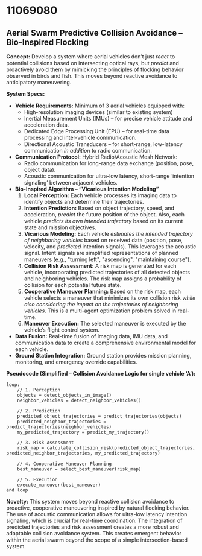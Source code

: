 # 11069080

## Aerial Swarm Predictive Collision Avoidance – Bio-Inspired Flocking

**Concept:** Develop a system where aerial vehicles don’t just *react* to potential collisions based on intersecting optical rays, but *predict* and proactively avoid them by mimicking the principles of flocking behavior observed in birds and fish. This moves beyond reactive avoidance to anticipatory maneuvering.

**System Specs:**

*   **Vehicle Requirements:** Minimum of 3 aerial vehicles equipped with:
    *   High-resolution imaging devices (similar to existing system)
    *   Inertial Measurement Units (IMUs) – for precise vehicle attitude and acceleration data.
    *   Dedicated Edge Processing Unit (EPU) – for real-time data processing and inter-vehicle communication.
    *   Directional Acoustic Transducers – for short-range, low-latency communication *in addition* to radio communication.
*   **Communication Protocol:** Hybrid Radio/Acoustic Mesh Network:
    *   Radio communication for long-range data exchange (position, pose, object data).
    *   Acoustic communication for ultra-low latency, short-range ‘intention signaling’ between adjacent vehicles.
*   **Bio-Inspired Algorithm – “Vicarious Intention Modeling”**
    1.  **Local Perception:** Each vehicle processes its imaging data to identify objects and determine their trajectories.
    2.  **Intention Prediction:** Based on object trajectory, speed, and acceleration, *predict* the future position of the object. Also, each vehicle *predicts its own intended trajectory* based on its current state and mission objectives.
    3.  **Vicarious Modeling:** Each vehicle *estimates the intended trajectory of neighboring vehicles* based on received data (position, pose, velocity, and *predicted* intention signals).  This leverages the acoustic signal. Intent signals are simplified representations of planned maneuvers (e.g., "turning left", "ascending", "maintaining course").
    4.  **Collision Risk Assessment:** A risk map is generated for each vehicle, incorporating predicted trajectories of all detected objects and neighboring vehicles. The risk map assigns a probability of collision for each potential future state.
    5.  **Cooperative Maneuver Planning:**  Based on the risk map, each vehicle selects a maneuver that minimizes its own collision risk *while also considering the impact on the trajectories of neighboring vehicles*. This is a multi-agent optimization problem solved in real-time.
    6.  **Maneuver Execution:** The selected maneuver is executed by the vehicle’s flight control system.
*   **Data Fusion:** Real-time fusion of imaging data, IMU data, and communication data to create a comprehensive environmental model for each vehicle.
*   **Ground Station Integration:** Ground station provides mission planning, monitoring, and emergency override capabilities.

**Pseudocode (Simplified – Collision Avoidance Logic for single vehicle ‘A’):**

```
loop:
    // 1. Perception
    objects = detect_objects_in_image()
    neighbor_vehicles = detect_neighbor_vehicles()

    // 2. Prediction
    predicted_object_trajectories = predict_trajectories(objects)
    predicted_neighbor_trajectories = predict_trajectories(neighbor_vehicles)
    my_predicted_trajectory = predict_my_trajectory()

    // 3. Risk Assessment
    risk_map = calculate_collision_risk(predicted_object_trajectories, predicted_neighbor_trajectories, my_predicted_trajectory)

    // 4. Cooperative Maneuver Planning
    best_maneuver = select_best_maneuver(risk_map)

    // 5. Execution
    execute_maneuver(best_maneuver)
end loop
```

**Novelty:** This system moves beyond reactive collision avoidance to proactive, cooperative maneuvering inspired by natural flocking behavior. The use of acoustic communication allows for ultra-low latency intention signaling, which is crucial for real-time coordination. The integration of predicted trajectories and risk assessment creates a more robust and adaptable collision avoidance system. This creates emergent behavior within the aerial swarm beyond the scope of a simple intersection-based system.